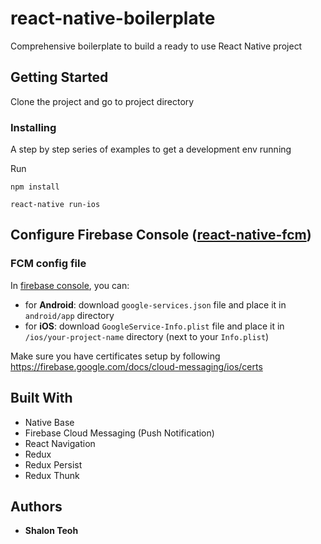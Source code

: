 # react-native-boilerplate

Comprehensive boilerplate to build a ready to use React Native project

## Getting Started

Clone the project and go to project directory


### Installing

A step by step series of examples to get a development env running

Run

```
npm install
```
```
react-native run-ios
```


## Configure Firebase Console  ([react-native-fcm](https://github.com/evollu/react-native-fcm))
### FCM config file

In [firebase console](https://console.firebase.google.com/), you can:
- for **Android**: download `google-services.json` file and place it in `android/app` directory
- for **iOS**: download `GoogleService-Info.plist` file and place it in `/ios/your-project-name` directory (next to your `Info.plist`)

Make sure you have certificates setup by following
https://firebase.google.com/docs/cloud-messaging/ios/certs

## Built With

* Native Base 
* Firebase Cloud Messaging (Push Notification)
* React Navigation
* Redux
* Redux Persist
* Redux Thunk

## Authors

* **Shalon Teoh** 
